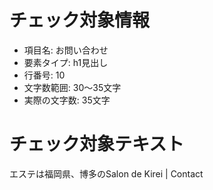 # チェック対象情報

- 項目名: お問い合わせ
- 要素タイプ: h1見出し
- 行番号: 10
- 文字数範囲: 30～35文字
- 実際の文字数: 35文字

# チェック対象テキスト

エステは福岡県、博多のSalon de Kirei | Contact